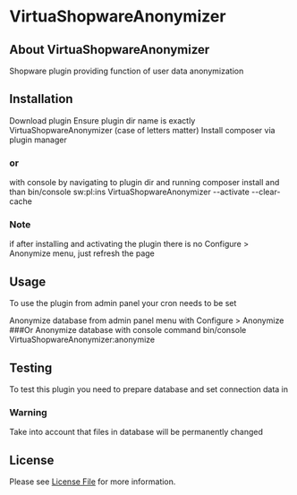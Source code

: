 # VirtuaShopwareAnonymizer
## About VirtuaShopwareAnonymizer
Shopware plugin providing function of user data anonymization

## Installation
Download plugin
Ensure plugin dir name is exactly VirtuaShopwareAnonymizer (case of letters matter)
Install composer via plugin manager
### or
with console by navigating to plugin dir and running 
composer install
and than
bin/console sw:pl:ins VirtuaShopwareAnonymizer --activate --clear-cache 

### Note
if after installing and activating the plugin there is no 
Configure > Anonymize menu, just refresh the page


## Usage
To use the plugin from admin panel your cron needs to be set

Anonymize database from admin panel menu with
Configure > Anonymize 
###Or
Anonymize database with console command
bin/console VirtuaShopwareAnonymizer:anonymize

## Testing
To test this plugin you need to prepare database and set
connection data in 

### Warning
Take into account that files in database will be permanently changed

## License
Please see [License File](LICENSE) for more information.
